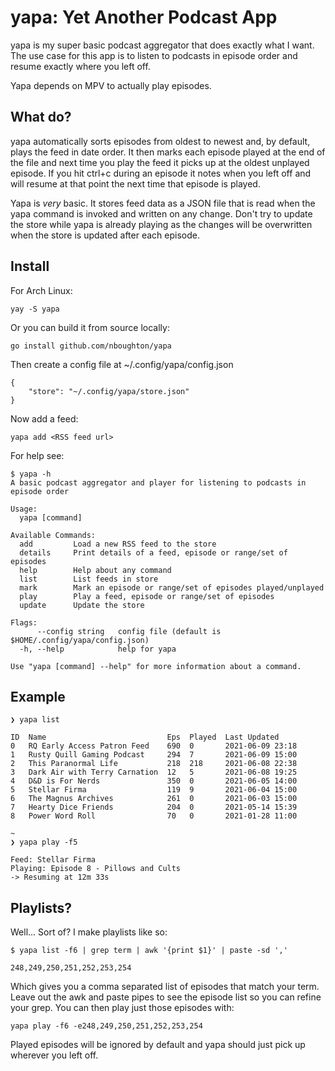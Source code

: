# yapa: Yet Another Podcast App

yapa is my super basic podcast aggregator that does exactly what I want. The use case for this app is to listen to podcasts in episode order and resume exactly where you left off.

Yapa depends on MPV to actually play episodes.

## What do?

yapa automatically sorts episodes from oldest to newest and, by default, plays the feed in date order. It then marks each episode played at the end of the file and next time you play the feed it picks up at the oldest unplayed episode. If you hit ctrl+c during an episode it notes when you left off and will resume at that point the next time that episode is played.

Yapa is *very* basic. It stores feed data as a JSON file that is read when the yapa command is invoked and written on any change. Don't try to update the store while yapa is already playing as the changes will be overwritten when the store is updated after each episode.

## Install

For Arch Linux:
```
yay -S yapa
```

Or you can build it from source locally:

```
go install github.com/nboughton/yapa
```

Then create a config file at ~/.config/yapa/config.json

```
{
	"store": "~/.config/yapa/store.json"
}
```

Now add a feed:

```
yapa add <RSS feed url>
```

For help see: 

```
$ yapa -h
A basic podcast aggregator and player for listening to podcasts in episode order

Usage:
  yapa [command]

Available Commands:
  add         Load a new RSS feed to the store
  details     Print details of a feed, episode or range/set of episodes
  help        Help about any command
  list        List feeds in store
  mark        Mark an episode or range/set of episodes played/unplayed
  play        Play a feed, episode or range/set of episodes
  update      Update the store

Flags:
      --config string   config file (default is $HOME/.config/yapa/config.json)
  -h, --help            help for yapa

Use "yapa [command] --help" for more information about a command.
```

## Example

```
❯ yapa list

ID  Name                           Eps  Played  Last Updated
0   RQ Early Access Patron Feed    690  0       2021-06-09 23:18
1   Rusty Quill Gaming Podcast     294  7       2021-06-09 15:00
2   This Paranormal Life           218  218     2021-06-08 22:38
3   Dark Air with Terry Carnation  12   5       2021-06-08 19:25
4   D&D is For Nerds               350  0       2021-06-05 14:00
5   Stellar Firma                  119  9       2021-06-04 15:00
6   The Magnus Archives            261  0       2021-06-03 15:00
7   Hearty Dice Friends            204  0       2021-05-14 15:39
8   Power Word Roll                70   0       2021-01-28 11:00

~
❯ yapa play -f5

Feed: Stellar Firma
Playing: Episode 8 - Pillows and Cults
-> Resuming at 12m 33s
```

## Playlists?

Well... Sort of? I make playlists like so:

```
$ yapa list -f6 | grep term | awk '{print $1}' | paste -sd ','

248,249,250,251,252,253,254
```

Which gives you a comma separated list of episodes that match your term. Leave out the awk and paste pipes to see the episode list so you can refine your grep. You can then play just those episodes with:

```
yapa play -f6 -e248,249,250,251,252,253,254
```

Played episodes will be ignored by default and yapa should just pick up wherever you left off.